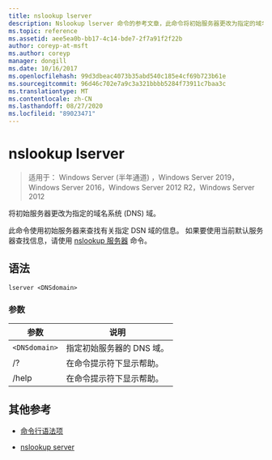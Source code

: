 ```yaml
---
title: nslookup lserver
description: Nslookup lserver 命令的参考文章，此命令将初始服务器更改为指定的域名系统 (DNS) 域。
ms.topic: reference
ms.assetid: aee5ea0b-bb17-4c14-bde7-2f7a91f2f22b
author: coreyp-at-msft
ms.author: coreyp
manager: dongill
ms.date: 10/16/2017
ms.openlocfilehash: 99d3dbeac4073b35abd540c185e4cf69b723b61e
ms.sourcegitcommit: 96d46c702e7a9c3a321bbbb5284f73911c7baa3c
ms.translationtype: MT
ms.contentlocale: zh-CN
ms.lasthandoff: 08/27/2020
ms.locfileid: "89023471"
---
```

# <a name="nslookup-lserver"></a>nslookup lserver

> 适用于： Windows Server (半年通道) ，Windows Server 2019，Windows Server 2016，Windows Server 2012 R2，Windows Server 2012

将初始服务器更改为指定的域名系统 (DNS) 域。

此命令使用初始服务器来查找有关指定 DSN 域的信息。 如果要使用当前默认服务器查找信息，请使用 [nslookup 服务器](nslookup-server.md) 命令。

## <a name="syntax"></a>语法

```
lserver <DNSdomain>
```

### <a name="parameters"></a>参数

| 参数 | 说明 |
| --------- | ----------- |
| `<DNSdomain>` | 指定初始服务器的 DNS 域。 |
| /? | 在命令提示符下显示帮助。 |
| /help | 在命令提示符下显示帮助。 |

## <a name="additional-references"></a>其他参考

- [命令行语法项](command-line-syntax-key.md)

- [nslookup server](nslookup-server.md)
